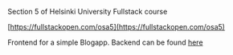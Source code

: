 Section 5 of Helsinki University Fullstack course

[https://fullstackopen.com/osa5](https://fullstackopen.com/osa5)

Frontend for a simple Blogapp. Backend can be found [here](https://github.com/minervaana/FSosa4)
